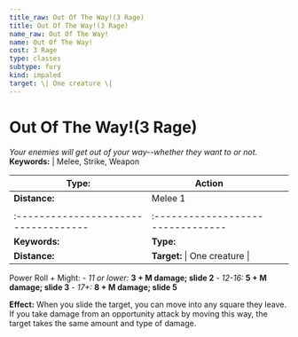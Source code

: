 ```yaml
---
title_raw: Out Of The Way!(3 Rage)
title: Out Of The Way!(3 Rage)
name_raw: Out Of The Way!
name: Out Of The Way!
cost: 3 Rage
type: classes
subtype: fury
kind: impaled
target: \| One creature \|
---
```


# Out Of The Way!(3 Rage)

*Your enemies will get out of your way--whether they want to or not.* **Keywords:** | Melee, Strike, Weapon

| **Type:**                            | Action                            |     |     |
| ------------------------------------ | --------------------------------- | --- | --- |
| **Distance:**                        | Melee 1                           |     |     |
|                                      |                                   |     |     |
| :----------------------------------- | :-------------------------------- |     |     |
| **Keywords:**                        | **Type:**                         |     |     |
| **Distance:**                        | **Target:** \| One creature \|    |     |     |

Power Roll + Might: - *11 or lower:* **3 + M damage; slide 2** - *12-16:* **5 + M damage; slide 3** - *17+:* **8 + M damage; slide 5**

**Effect:** When you slide the target, you can move into any square they leave. If you take damage from an opportunity attack by moving this way, the target takes the same amount and type of damage.
